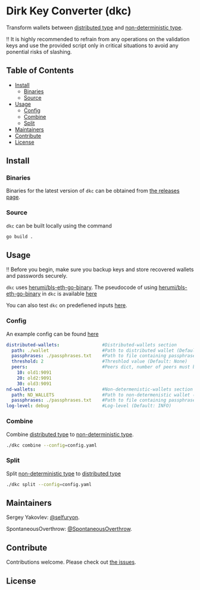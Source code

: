 # Dirk Key Converter (dkc)

Transform wallets between [distributed type](https://github.com/wealdtech/go-eth2-wallet-distributed) and [non-deterministic type](https://github.com/wealdtech/go-eth2-wallet-nd).

:bangbang: It is highly recommended to refrain from any operations on the validation keys and use the provided script only in critical situations to avoid any ponential risks of slashing.

## Table of Contents

- [Install](#install)
  - [Binaries](#binaries)
  - [Source](#source)
- [Usage](#usage)
  - [Config](#config)
  - [Combine](#combine)
  - [Split](#split)
- [Maintainers](#maintainers)
- [Contribute](#contribute)
- [License](#license)

## Install

### Binaries

Binaries for the latest version of `dkc` can be obtained from [the releases page](https://github.com/p2p-org/dkc/releases/latest).

### Source

`dkc` can be built locally using the command

```sh
go build .
```
## Usage

:bangbang: Before you begin, make sure you backup keys and store recovered wallets and passwords securely.

`dkc` uses [herumi/bls-eth-go-binary](https://github.com/herumi/bls-eth-go-binary). The pseudocode of using [herumi/bls-eth-go-binary](https://github.com/herumi/bls-eth-go-binary) in `dkc` is available [here](./example/split.go) 

You can also test `dkc` on predefiened inputs [here](.github/workflows/func-tests.yml). 

### Config

An example config can be found [here](.github/examples/config.yaml)

```yaml
distributed-wallets:                #Distributed-wallets section
  path: ./wallet                    #Path to distributed wallet (Default: None)
  passphrases: ./passphrases.txt    #Path to file containing passphrases for unlocking/locking accounts (Default: None)
  threshold: 2                      #Threshlod value (Default: None)
  peers:                            #Peers dict, number of peers must be greater than threshold value (Default: None)
    10: old1:9091
    20: old2:9091
    30: old3:9091
nd-wallets:                         #Non-determenistic-wallets section                    
  path: ND_WALLETS                  #Path to non-determenistic wallet (Default: None)
  passphrases: ./passphrases.txt    #Path to file containing passphrases for unlocking/locking accounts (Default: None)
log-level: debug                    #Log-level (Default: INFO)
```

### Combine

Combine [distributed type](https://github.com/wealdtech/go-eth2-wallet-distributed) to [non-deterministic type](https://github.com/wealdtech/go-eth2-wallet-nd).

```sh
./dkc combine --config=config.yaml
```

### Split

Split [non-deterministic type](https://github.com/wealdtech/go-eth2-wallet-nd) to [distributed type](https://github.com/wealdtech/go-eth2-wallet-distributed)

```sh
./dkc split --config=config.yaml
```

## Maintainers

Sergey Yakovlev: [@selfuryon](https://github.com/selfuryon).

SpontaneousOverthrow: [@SpontaneousOverthrow](https://github.com/SpontaneousOverthrow).

## Contribute

Contributions welcome. Please check out [the issues](https://github.com/p2p-org/dkc/issues).

## License

